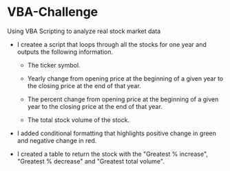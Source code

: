 # VBA-Challenge
Using VBA Scripting to analyze real stock market data

* I createe a script that loops through all the stocks for one year and outputs the following information.

  * The ticker symbol.

  * Yearly change from opening price at the beginning of a given year to the closing price at the end of that year.

  * The percent change from opening price at the beginning of a given year to the closing price at the end of that year.

  * The total stock volume of the stock.

* I added conditional formatting that highlights positive change in green and negative change in red.

* I created a table to return the stock with the "Greatest % increase", "Greatest % decrease" and "Greatest total volume".
